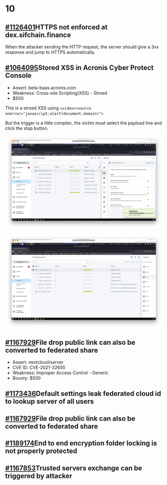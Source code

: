# 10

## [ \#1126401](https://hackerone.com/reports/1126401)HTTPS not enforced at dex.sifchain.finance

When the attacker sending the HTTP request, the server should give a 3xx response and jump to HTTPS automatically. 



## [ \#1064095](https://hackerone.com/reports/1064095)Stored XSS in Acronis Cyber Protect Console

* Assert:  beta-baas.acronis.com
* Weakness: Cross-site Scripting\(XSS\) - Stroed
* $500

This is a stroed XSS using `<video><source onerror="javascript:alert(document.domain)">`  

But the trigger is a little complex, the victim must select the payload line and click the stop button.

  

![create a devices wih payload](../../../.gitbook/assets/image%20%287%29.png)

![select press stop](../../../.gitbook/assets/image%20%285%29.png)

## [ \#1167929](https://hackerone.com/reports/1167929)File drop public link can also be converted to federated share

* Assert: nextcloud/server
* CVE ID: CVE-2021-32655
* Weakness: Improper Access Control - Generic
* Bounty: $500



## [\#1173436](https://hackerone.com/reports/1173436)Default settings leak federated cloud id to lookup server of all users

## [\#1167929](https://hackerone.com/reports/1167929)File drop public link can also be converted to federated share

## [\#1189174](https://hackerone.com/reports/1189174)End to end encryption folder locking is not properly protected

## [\#1167853](https://hackerone.com/reports/1167853)Trusted servers exchange can be triggered by attacker


